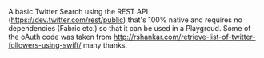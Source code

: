 A basic Twitter Search using the REST API (https://dev.twitter.com/rest/public) that's 100% native and requires no dependencies (Fabric etc.) so that it can be used in a Playgroud.  Some of the oAuth code was taken from http://rshankar.com/retrieve-list-of-twitter-followers-using-swift/ many thanks.  



